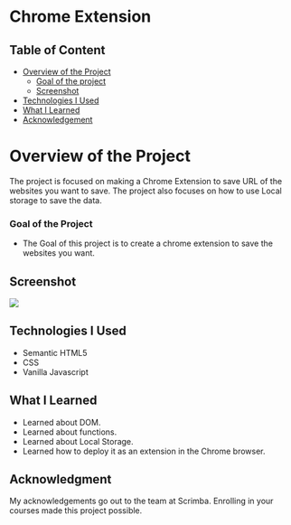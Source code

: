 # Chrome Extension

## Table of Content

 * [Overview of the Project](#overview-of-the-project)
      * [Goal of the project](#goal-of-the-project)
      * [Screenshot](#screenshot)
 * [Technologies I Used](#technologies-i-used)
 * [What I Learned](#what-i-learned) 
 * [Acknowledgement](#acknowledgement)

# Overview of the Project
The project is focused on making a Chrome Extension to save URL of the websites you want to save. The project also focuses on how to use Local storage to save the data.

### Goal of the Project
* The Goal of this project is to create a chrome extension to save the websites you want.

## Screenshot

![](./chromeextensionimage.png)


## Technologies I Used
* Semantic HTML5
* CSS
* Vanilla Javascript

## What I Learned
* Learned about DOM.
* Learned about functions.
* Learned about Local Storage.
* Learned how to deploy it as an extension in the Chrome browser.

## Acknowledgment
   My acknowledgements go out to the team at Scrimba. Enrolling in your courses made this project possible.
